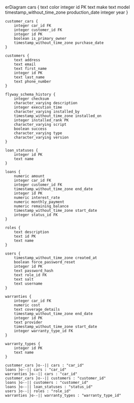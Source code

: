 erDiagram
    cars {
        text color 
        integer id PK 
        text make 
        text model 
        timestamp_without_time_zone production_date 
        integer year 
    }

    customer_cars {
        integer car_id FK 
        integer customer_id FK 
        integer id PK 
        boolean is_primary_owner 
        timestamp_without_time_zone purchase_date 
    }

    customers {
        text address 
        text email 
        text first_name 
        integer id PK 
        text last_name 
        text phone_number 
    }

    flyway_schema_history {
        integer checksum 
        character_varying description 
        integer execution_time 
        character_varying installed_by 
        timestamp_without_time_zone installed_on 
        integer installed_rank PK 
        character_varying script 
        boolean success 
        character_varying type 
        character_varying version 
    }

    loan_statuses {
        integer id PK 
        text name 
    }

    loans {
        numeric amount 
        integer car_id FK 
        integer customer_id FK 
        timestamp_without_time_zone end_date 
        integer id PK 
        numeric interest_rate 
        numeric monthly_payment 
        numeric remaining_balance 
        timestamp_without_time_zone start_date 
        integer status_id FK 
    }

    roles {
        text description 
        text id PK 
        text name 
    }

    users {
        timestamp_without_time_zone created_at 
        boolean force_password_reset 
        integer id PK 
        text password_hash 
        text role_id FK 
        text salt 
        text username 
    }

    warranties {
        integer car_id FK 
        numeric cost 
        text coverage_details 
        timestamp_without_time_zone end_date 
        integer id PK 
        text provider 
        timestamp_without_time_zone start_date 
        integer warranty_type_id FK 
    }

    warranty_types {
        integer id PK 
        text name 
    }

    customer_cars }o--|| cars : "car_id"
    loans }o--|| cars : "car_id"
    warranties }o--|| cars : "car_id"
    customer_cars }o--|| customers : "customer_id"
    loans }o--|| customers : "customer_id"
    loans }o--|| loan_statuses : "status_id"
    users }o--|| roles : "role_id"
    warranties }o--|| warranty_types : "warranty_type_id"
